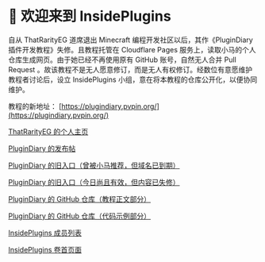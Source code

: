 # 👋 欢迎来到 InsidePlugins

自从 ThatRarityEG 道席退出 Minecraft 编程开发社区以后，其作《PluginDiary 插件开发教程》失修。且教程托管在 Cloudflare Pages 服务上，读取小马的个人仓库生成网页。由于她已经不再使用原有 GitHub 账号，自然无人合并 Pull Request 。故该教程不是无人愿意修订，而是无人有权修订。经数位有意愿维护教程者讨论后，设立 InsidePlugins 小组，意在将本教程的仓库公开化，以便协同维护。

教程的新地址： [https://plugindiary.pvpin.org/](https://plugindiary.pvpin.org/)

[ThatRarityEG 的个人主页](https://www.mcbbs.net/home.php?mod=space&uid=3281025)

[PluginDiary 的发布帖](https://www.mcbbs.net/thread-1163259-1-1.html)

[PluginDiary 的旧入口（曾被小马推荐，但域名已到期）](https://plgdev.xuogroup.top)

[PluginDiary 的旧入口（今日尚且有效，但内容已失修）](https://plugin-diary.pages.dev)

[PluginDiary 的 GitHub 仓库（教程正文部分）](https://github.com/Andy-K-Sparklight/PluginDiary)

[PluginDiary 的 GitHub 仓库（代码示例部分）](https://github.com/Andy-K-Sparklight/PluginDiaryCode)

[InsidePlugins 成员列表](https://plugindiary.pvpin.org/docs/about/TeamPage.html)

[InsidePlugins 卷首页面](https://plugindiary.pvpin.org/docs/src/Volume0/Preface.html)

